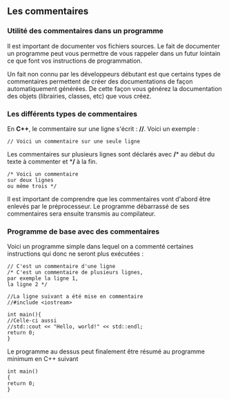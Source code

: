 ## Les commentaires

### Utilité des commentaires dans un programme

Il est important de documenter vos fichiers sources. Le fait de documenter un programme peut vous permettre de vous rappeler dans un futur lointain ce que font vos instructions de programmation. 

Un fait non connu par les développeurs débutant est que certains types de commentaires permettent de créer des documentations de façon automatiquement générées. De cette façon vous générez la documentation des objets (librairies, classes, etc) que vous créez.

### Les différents types de commentaires

En **C++**, le commentaire sur une ligne s'écrit : **//**. Voici un exemple :

    // Voici un commentaire sur une seule ligne

Les commentaires sur plusieurs lignes sont déclarés avec **/*** au début du texte à commenter et ***/** à la fin.

    /* Voici un commentaire
    sur deux lignes
    ou même trois */

Il est important de comprendre que les commentaires vont d'abord être enlevés par le préprocesseur. Le programme débarrassé de ses commentaires sera ensuite transmis au compilateur.

### Programme de base avec des commentaires

Voici un programme simple dans lequel on a commenté certaines instructions qui donc ne seront plus exécutées :
    
    // C'est un commentaire d'une ligne
    /* C'est un commentaire de plusieurs lignes,
    par exemple la ligne 1,
    la ligne 2 */
    
    //La ligne suivant a été mise en commentaire
    //#include <iostream>

    int main(){
    //Celle-ci aussi
    //std::cout << "Hello, world!" << std::endl;
    return 0;
    }

Le programme au dessus peut finalement être résumé au programme minimum en C++ suivant

    int main()
    {
    return 0;
    }



